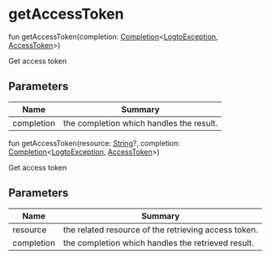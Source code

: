 # getAccessToken


fun getAccessToken(completion: [Completion](../../io.logto.sdk.android.completion/-completion/index.md)&lt;[LogtoException](../../io.logto.sdk.android.exception/-logto-exception/index.md), [AccessToken](../../io.logto.sdk.android.type/-access-token/index.md)&gt;)

Get access token

## Parameters


| Name  | Summary |
|---|---|
| completion | the completion which handles the result. |

fun getAccessToken(resource: [String](https://kotlinlang.org/api/latest/jvm/stdlib/kotlin/-string/index.html)?, completion: [Completion](../../io.logto.sdk.android.completion/-completion/index.md)&lt;[LogtoException](../../io.logto.sdk.android.exception/-logto-exception/index.md), [AccessToken](../../io.logto.sdk.android.type/-access-token/index.md)&gt;)

Get access token

## Parameters


| Name  | Summary |
|---|---|
| resource | the related resource of the retrieving access token. |
| completion | the completion which handles the retrieved result. |
